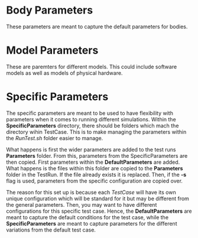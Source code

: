 # Body Parameters

These parameters are meant to capture the default parameters for bodies.

# Model Parameters

These are paremters for different models. This could include software models as
well as models of physical hardware.

# Specific Parameters

The specific parameters are meant to be used to have flexibility with 
parameters when it comes to running different simulations. Within the
**SpecificParameters** directory, there should be folders which mach the
directory wihin TestCase. This is to make managing the parameters within
the *RunTest.sh* folder easier to manage.

What happens is first the wider parameters are added to the test runs
**Parameters** folder. From this, parameters from the SpecificParameters
are then copied. First parameters within the **DefaultParameters** are
added. What happens is the files within this folder are copied to the
**Parameters** folder in the TestRun. If the file already exists it is
replaced. Then, if the **-s** flag is used, parameters from the specific
configuration are copied over.

The reason for this set up is because each *TestCase* will have its own
unique configuration which will be standard for it but may be different
from the general parameters. Then, you may want to have different
configurations for this specific test case. Hence, the **DefaultParameters** 
are meant to capture the default conditions for the test case, while the
**SpecificParameters** are meant to capture parameters for the different
variations from the default test case.
